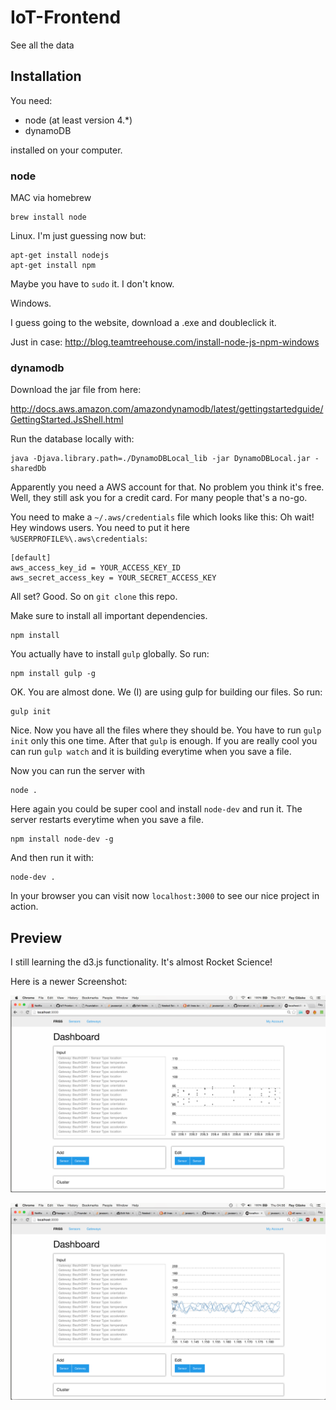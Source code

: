 # IoT-Frontend
See all the data

## Installation

You need:
  * node (at least version 4.\*)
  * dynamoDB

installed on your computer.

### node

MAC via homebrew

```
brew install node
```

Linux. I'm just guessing now but:

```
apt-get install nodejs
apt-get install npm
```

Maybe you have to `sudo` it. I don't know.

Windows.

I guess going to the website, download a .exe and doubleclick it.

Just in case: http://blog.teamtreehouse.com/install-node-js-npm-windows

### dynamodb

Download the jar file from here:

http://docs.aws.amazon.com/amazondynamodb/latest/gettingstartedguide/GettingStarted.JsShell.html

Run the database locally with:

```
java -Djava.library.path=./DynamoDBLocal_lib -jar DynamoDBLocal.jar -sharedDb
```

Apparently you need a AWS account for that. No problem you think it's free.
Well, they still ask you for a credit card. For many people that's a no-go.

You need to make a `~/.aws/credentials` file which looks like this:
Oh wait! Hey windows users. You need to put it here `%USERPROFILE%\.aws\credentials`:

```
[default]
aws_access_key_id = YOUR_ACCESS_KEY_ID
aws_secret_access_key = YOUR_SECRET_ACCESS_KEY
```

All set? Good. So on `git clone` this repo.

Make sure to install all important dependencies.

```
npm install
```

You actually have to install `gulp` globally. So run:

```
npm install gulp -g
```

OK. You are almost done. We (I) are using gulp for building our files. So run:

```
gulp init
```

Nice. Now you have all the files where they should be. You have to run 
`gulp init` only this one time. After that `gulp` is enough. If you are really
cool you can run `gulp watch` and it is building everytime when you save a
file.

Now you can run the server with 

```
node .
```

Here again you could be super cool and install `node-dev` and run it.
The server restarts everytime when you save a file.

```
npm install node-dev -g
```

And then run it with:

```
node-dev .
```

In your browser you can visit now `localhost:3000` to see our nice project in action.

## Preview

I still learning the d3.js functionality. It's almost Rocket Science!

Here is a newer Screenshot:

![](docs/graph.png)

![](docs/graph_with_lines.png)

